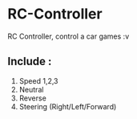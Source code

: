 # RC-Controller
RC Controller, control a car games :v

## Include :
1. Speed 1,2,3
2. Neutral
3. Reverse
4. Steering (Right/Left/Forward)
